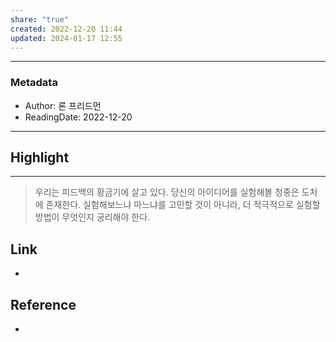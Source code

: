 ```yaml
---  
share: "true"  
created: 2022-12-20 11:44  
updated: 2024-01-17 12:55  
---  
```

  
---  
### Metadata  
- Author: 론 프리드먼  
- ReadingDate: 2022-12-20  
---  
  
## Highlight  
---  
  
> 우리는 피드백의 황금기에 살고 있다. 당신의 아이디어를 실험해볼 청중은 도처에 존재한다. 실험해보느냐 마느냐를 고민할 것이 아니라, 더 적극적으로  실험할 방법이 무엇인지 궁리해야 한다.  
  
  
  
## Link  
-   
  
  
## Reference  
- 